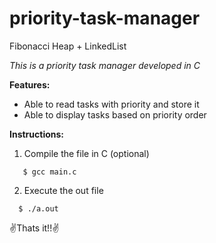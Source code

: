 # priority-task-manager

Fibonacci Heap + LinkedList

*This is a priority task manager developed in C*

**Features:**
* Able to read tasks with priority and store it
* Able to display tasks based on priority order

**Instructions:**

1. Compile the file in C (optional)
```
   $ gcc main.c
```
2. Execute the out file

```
  $ ./a.out
```

:v:Thats it!!:v:
